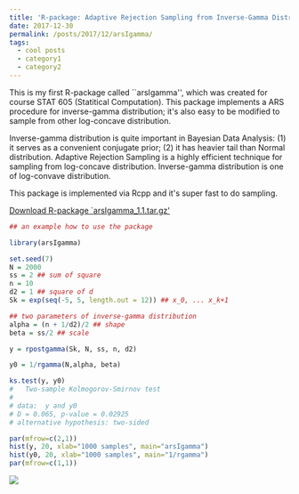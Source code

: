 ```yaml
---
title: 'R-package: Adaptive Rejection Sampling from Inverse-Gamma Distribution'
date: 2017-12-30
permalink: /posts/2017/12/arsIgamma/
tags:
  - cool posts
  - category1
  - category2
---
```


This is my first R-package called ``arsIgamma'', which was created for course STAT 605 (Statitical Computation). This package implements a ARS procedure for inverse-gamma distribution; it's also easy to be modified to sample from other log-concave distribution.

Inverse-gamma distribution is quite important in Bayesian Data Analysis: (1) it serves as a convenient conjugate prior; (2) it has heavier tail than Normal distribution. Adaptive Rejection Sampling is a highly efficient technique for sampling from log-concave distribution. Inverse-gamma distribution is one of log-convave distribution.

This package is implemented via Rcpp and it's super fast to do sampling.

[Download R-package `arsIgamma_1.1.tar.gz'](http://zflin.github.io/files/arsIgamma_1.1.tar.gz)

```R
## an example how to use the package

library(arsIgamma)

set.seed(7)
N = 2000
ss = 2 ## sum of square
n = 10
d2 = 1 ## square of d
Sk = exp(seq(-5, 5, length.out = 12)) ## x_0, ... x_k+1

## two parameters of inverse-gamma distribution
alpha = (n + 1/d2)/2 ## shape
beta = ss/2 ## scale

y = rpostgamma(Sk, N, ss, n, d2)

y0 = 1/rgamma(N,alpha, beta)

ks.test(y, y0)
# 	Two-sample Kolmogorov-Smirnov test
# 
# data:  y and y0
# D = 0.065, p-value = 0.02925
# alternative hypothesis: two-sided

par(mfrow=c(2,1))
hist(y, 20, xlab="1000 samples", main="arsIgamma")
hist(y0, 20, xlab="1000 samples", main="1/rgamma")
par(mfrow=c(1,1))
```

![](http://zflin.github.io/files/arsIgamma.png)

